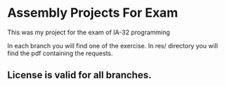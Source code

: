 # Assembly Projects For Exam
This was my project for the exam of IA-32 programming

In each branch you will find one of the exercise.
In res/ directory you will find the pdf containing the requests.

## License is valid for all branches.
